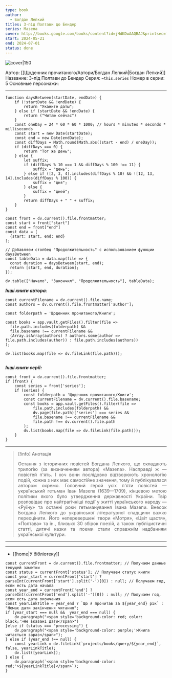 ```yaml
---
type: book
author:
  - Богдан Лепкий
titles: З-під Полтави до Бендер
series: Мазепа
cover: http://books.google.com/books/content?id=jHdKDwAAQBAJ&printsec=frontcover&img=1&zoom=1&edge=curl&source=gbs_api
start: 2024-05-21
end: 2024-07-01
status: done
---
```

![cover|150](Богдан%20Лепкий%20-%20З-під%20Полтави%20до%20Бендер.jpg)

Автор: [[Щоденник прочитаного/Автори/Богдан Лепкий|Богдан Лепкий]]
Название: З-під Полтави до Бендер
Серия:  `=this.series`
Номер в серии:  5
Основные персонажи:

---
```dataviewjs
function daysBetween(startDate, endDate) {
	if (!startDate && !endDate) { 
		return "Укажите даты"; 
	} else if (startDate && !endDate) {
		return ("Читаю сейчас")
	}
	const oneDay = 24 * 60 * 60 * 1000; // hours * minutes * seconds * milliseconds
	const start = new Date(startDate);
	const end = new Date(endDate);
	const diffDays = Math.round(Math.abs((start - end) / oneDay));
	if (diffDays === 0) {
		return "Тот же день";   
	} else {
		let suffix;     
	    if (diffDays % 10 === 1 && diffDays % 100 !== 11) {
		    suffix = "день";     
	    } else if ([2, 3, 4].includes(diffDays % 10) && ![12, 13, 14].includes(diffDays % 100)) {
			suffix = "дня";     
		} else {       
			suffix = "дней";     
		}          
		return diffDays + " " + suffix;   
	} 
}  

const front = dv.current().file.frontmatter;
const start = front["start"]
const end = front["end"]
const data = [
  {start: start, end: end}
];

// Добавляем столбец "Продолжительность" с использованием функции daysBetween
const tableData = data.map(file => {
  const duration = daysBetween(start, end);
  return [start, end, duration];
});

dv.table(["Начало", "Закончил", "Продолжительность"], tableData);
```
***Інші книги автора***:
```dataviewjs
const currentFilename = dv.current().file.name;
const authors = dv.current().file.frontmatter['author'];

const folderpath = 'Щоденник прочитаного/Книги';

const books = app.vault.getFiles().filter(file =>
  file.path.includes(folderpath) &&
  file.basename !== currentFilename &&
  (Array.isArray(authors) ? authors.some(author => file.path.includes(author)) : file.path.includes(authors))
);

dv.list(books.map(file => dv.fileLink(file.path)));


```
***Інші книги серії:***
```dataviewjs
const front = dv.current().file.frontmatter;
if (front) {
	const series = front['series'];
	if (series) {
		const folderpath = 'Щоденник прочитаного/Книги';
		const currentFilename = dv.current().file.basename;
		const books = app.vault.getFiles().filter(file =>  
			file.path.includes(folderpath) && 
			dv.page(file.path)['series'] === series && 
			file.basename !== currentFilename &&
			file.path !== dv.current().file.path 
		);
		dv.list(books.map(file => dv.fileLink(file.path)));
	}
}

```

---
>[!info] Анотація
><p align="justify">Остання з історичних повістей Богдана Лепкого, що складають трилогію (за визначенням автора) «Мазепа». Насправді ж — повістей п'ять. І хоч вони послідовно відтворюють хронологію подій, кожна з них має самостійне значення, тому й публікувалася автором окремо. Головний герой усіх п'яти повістей — український гетьман Іван Мазепа (1639—1709), кінцевою метою політики якого було утвердження державності України. Твір розповідає про найтрагічніші події у житті українського народу — «Руїну» та останні роки гетьманування Івана Мазепи. Внесок Богдана Лепкого до української літературної спадщини важко переоцінити. Його неперевершені твори «Мотря», «Цвіт щастя», «Полтава» та ін., близько 30 збірок поезій, а також публіцистичні статті, дитячі казки та поеми стали справжнім надбанням української культури.</p>
___

****

- [[home|У бібліотеку]]

```dataviewjs
const currentFront = dv.current().file.frontmatter; // Получаем данные текущей заметки 
const status = currentFront['status']; // Получаем статус книги 
const year_start = currentFront['start'] ? parseInt(currentFront['start'].split('-')[0]) : null; // Получаем год, если есть дата начала 
const year_end = currentFront['end'] ? parseInt(currentFront['end'].split('-')[0]) : null; // Получаем год, если есть дата окончания 
const yearLinkTitle = year_end ? `Що я прочитав за ${year_end} рік` : "Немає дати закінчення читання"; 
if (year_start === null &&  year_end === null) {
	dv.paragraph("<span style='background-color: red; color: black;'>Не вказані дати</span>")
}else if (status === "processing") { 
	dv.paragraph("<span style='background-color: purple;'>Книга читається зараз</span>");
} else if (year_end !== null) { 
	const yearLink = dv.fileLink(`projects/books/query/${year_end}`, false, yearLinkTitle); 
	dv.list([yearLink]); 
} else { 
	dv.paragraph(`<span style='background-color: red;'>${yearLinkTitle}</span>`);
}
```
